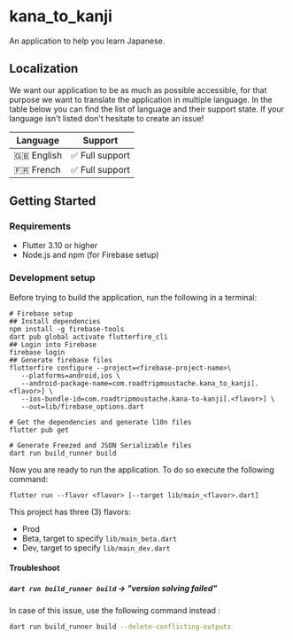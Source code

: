 # kana_to_kanji

An application to help you learn Japanese.

## Localization

We want our application to be as much as possible accessible, for that purpose we want
to translate the application in multiple language. In the table below you can find the 
list of language and their support state. If your language isn't listed don't hesitate 
to create an issue!

| Language     | Support        |
|--------------|----------------|
| 🇬🇧 English | ✅ Full support  |
| 🇫🇷 French  | ✅ Full support  |


## Getting Started

### Requirements

- Flutter 3.10 or higher
- Node.js and npm (for Firebase setup)

### Development setup

Before trying to build the application, run the following in a terminal:

```shell
# Firebase setup
## Install dependencies
npm install -g firebase-tools
dart pub global activate flutterfire_cli
## Login into Firebase 
firebase login
## Generate firebase files
flutterfire configure --project=<firebase-project-name>\
   --platforms=android,ios \
   --android-package-name=com.roadtripmoustache.kana_to_kanji[.<flavor>] \
   --ios-bundle-id=com.roadtripmoustache.kana-to-kanji[.<flavor>] \
   --out=lib/firebase_options.dart

# Get the dependencies and generate l10n files
flutter pub get

# Generate Freezed and JSON Serializable files
dart run build_runner build
```

Now you are ready to run the application. To do so execute the following command:

```shell
flutter run --flavor <flavor> [--target lib/main_<flavor>.dart]
```

This project has three (3) flavors:
- Prod
- Beta, target to specify `lib/main_beta.dart`
- Dev, target to specify `lib/main_dev.dart`


#### Troubleshoot
##### `dart run build_runner build` -> "version solving failed"
In case of this issue, use the following command instead : 
```bash
dart run build_runner build --delete-conflicting-outputs
```